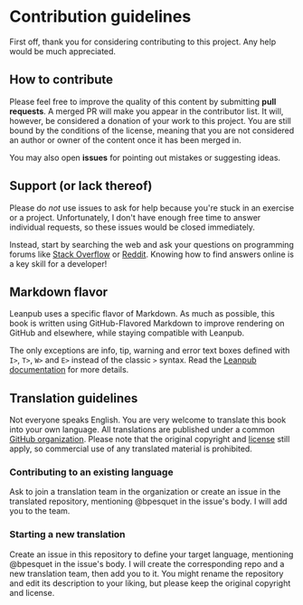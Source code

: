# Contribution guidelines

First off, thank you for considering contributing to this project. Any help would be much appreciated.

## How to contribute

Please feel free to improve the quality of this content by submitting **pull requests**. A merged PR will make you appear in the contributor list. It will, however, be considered a donation of your work to this project. You are still bound by the conditions of the license, meaning that you are not considered an author or owner of the content once it has been merged in.

You may also open **issues** for pointing out mistakes or suggesting ideas.

## Support (or lack thereof)

Please do *not* use issues to ask for help because you're stuck in an exercise or a project. Unfortunately, I don't have enough free time to answer individual requests, so these issues would be closed immediately.

Instead, start by searching the web and ask your questions on programming forums like [Stack Overflow](https://stackoverflow.com) or [Reddit](https://www.reddit.com/r/learnjavascript/). Knowing how to find answers online is a key skill for a developer!

## Markdown flavor

Leanpub uses a specific flavor of Markdown. As much as possible, this book is written using GitHub-Flavored Markdown to improve rendering on GitHub and elsewhere, while staying compatible with Leanpub.

The only exceptions are info, tip, warning and error text boxes defined with `I>`, `T>`, `W>` and `E>` instead of the classic `>` syntax. Read the [Leanpub documentation](https://leanpub.com/help/manual#leanpub-auto-more-text-block-types) for more details.

## Translation guidelines

Not everyone speaks English. You are very welcome to translate this book into your own language. All translations are published under a common [GitHub organization](https://github.com/thejsway). Please note that the original copyright and [license](LICENSE) still apply, so commercial use of any translated material is prohibited.

### Contributing to an existing language

Ask to join a translation team in the organization or create an issue in the translated repository, mentioning @bpesquet in the issue's body. I will add you to the team.

### Starting a new translation

Create an issue in this repository to define your target language, mentioning @bpesquet in the issue's body. I will create the corresponding repo and a new translation team, then add you to it. You might rename the repository and edit its description to your liking, but please keep the original copyright and license.
